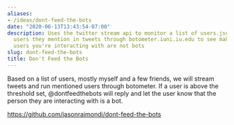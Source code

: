```yaml
---
aliases:
- /ideas/dont-feed-the-bots
date: "2020-06-13T13:43:54-07:00"
description: Uses the twitter stream api to monitor a list of users.json and run any
  users they mention in tweets through botometer.iuni.iu.edu to see make sure any
  users you're interacting with are not bots
slug: dont-feed-the-bots
title: Don't Feed the Bots
---
```


Based on a list of users, mostly myself and a few friends, we will stream tweets and run mentioned users through botometer. If a user is above the threshold set, @dontfeedthebots will reply and let the user know that the person they are interacting with is a bot.  

https://github.com/jasonraimondi/dont-feed-the-bots
